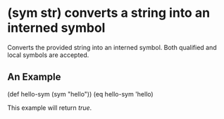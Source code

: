 # (sym str) converts a string into an interned symbol
Converts the provided string into an interned symbol. Both qualified and local symbols are accepted.

## An Example

  (def hello-sym (sym "hello"))
  (eq hello-sym 'hello)

This example will return _true_.
